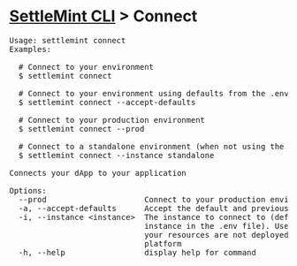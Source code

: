 <h1 id="home"><a href="../settlemint.md">SettleMint CLI</a> > Connect</h1>

<pre>Usage: settlemint connect 
Examples:

  # Connect to your environment
  $ settlemint connect

  # Connect to your environment using defaults from the .env file
  $ settlemint connect --accept-defaults

  # Connect to your production environment
  $ settlemint connect --prod

  # Connect to a standalone environment (when not using the SettleMint platform)
  $ settlemint connect --instance standalone

Connects your dApp to your application

Options:
  --prod                     Connect to your production environment
  -a, --accept-defaults      Accept the default and previously set values
  -i, --instance &lt;instance&gt;  The instance to connect to (defaults to the
                             instance in the .env file). Use &#039;standalone&#039; if
                             your resources are not deployed on the SettleMint
                             platform
  -h, --help                 display help for command
</pre>


